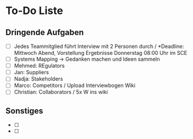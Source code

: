 # To-Do Liste

## Dringende Aufgaben
- [ ] Jedes Teammitglied führt Interview mit 2 Personen durch / *Deadline: Mittwoch Abend, Vorstellung Ergebnisse Donnerstag 08:00 Uhr im SCE
- [ ] Systems Mapping -> Gedanken machen und Ideen sammeln
- [ ] Mehmed: REgulators
- [ ] Jan: Suppliers
- [ ] Nadja: Stakeholders
- [ ] Marco: Competitors / Upload Interviewbogen Wiki
- [ ] Christian: Collaborators / 5x W ins wiki

## Sonstiges
- [ ] 
- [ ] 
